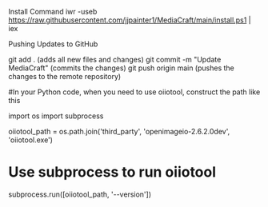 Install Command
iwr -useb https://raw.githubusercontent.com/jjpainter1/MediaCraft/main/install.ps1 | iex


Pushing Updates to GitHub

git add . (adds all new files and changes)
git commit -m "Update MediaCraft" (commits the changes)
git push origin main (pushes the changes to the remote repository)







#In your Python code, when you need to use oiiotool, construct the path like this

import os
import subprocess

oiiotool_path = os.path.join('third_party', 'openimageio-2.6.2.0dev', 'oiiotool.exe')

# Use subprocess to run oiiotool
subprocess.run([oiiotool_path, '--version'])


